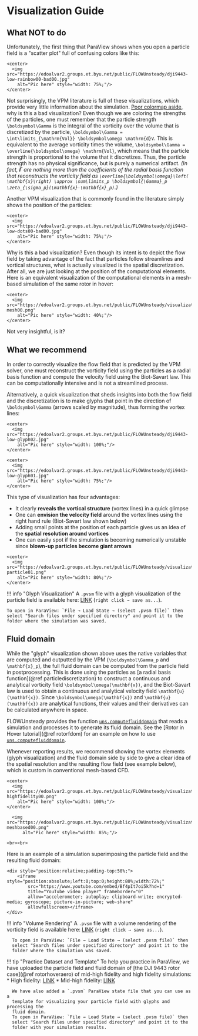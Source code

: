 # Visualization Guide

## What NOT to do
Unfortunately, the first thing that ParaView shows when you open a particle
field is a "scatter plot" full of confusing colors like this:

```@raw html
<center>
  <img src="https://edoalvar2.groups.et.byu.net/public/FLOWUnsteady/dji9443-low-rainbow00-bad00.jpg"
    alt="Pic here" style="width: 75%;"/>
</center>
```

Not surprisingly, the VPM literature is full of these visualizations, which
provide very little information about the simulation.
[Poor colormap aside](https://www.nature.com/articles/s41467-020-19160-7),
why is this a bad visualization? Even though we are coloring the strengths of
the particles, one must remember that the particle strength
``\boldsymbol\Gamma`` is the integral of the vorticity over the volume
that is discretized by the particle,
``\boldsymbol\Gamma = \int\limits_{\mathrm{Vol}} \boldsymbol\omega \mathrm{d}V``.
This is equivalent to the average vorticity times the volume,
``\boldsymbol\Gamma = \overline{\boldsymbol\omega} \mathrm{Vol}``, which means
that the particle strength is proportional to the volume that it discretizes.
Thus, the particle strength has no physical significance, but is purely a numerical
artifact. *(In fact, $\boldsymbol\Gamma$ are nothing more than the coefficients of the
radial basis function that reconstructs the vorticity field as
``\overline{\boldsymbol\omega}\left( \mathbf{x}\right) \approx \sum\limits_p \boldsymbol{\Gamma}_p \zeta_{\sigma_p}(\mathbf{x}-\mathbf{x}_p)``.)*

Another VPM visualization that is commonly found in the literature simply shows
the position of the particles:
```@raw html
<center>
  <img src="https://edoalvar2.groups.et.byu.net/public/FLOWUnsteady/dji9443-low-dots00-bad00.jpg"
    alt="Pic here" style="width: 75%;"/>
</center>
```
Why is this a bad visualization? Even though its intent is to depict the
flow field by taking advantage of the fact that particles follow streamlines and vortical
structures, what
is actually visualized is the spatial discretization.
After all, we are just looking at the position of the computational elements.
Here is an equivalent visualization of the computational elements in a
mesh-based simulation of the same rotor in hover:
```@raw html
<center>
  <img src="https://edoalvar2.groups.et.byu.net/public/FLOWUnsteady/visualization-mesh00.png"
    alt="Pic here" style="width: 40%;"/>
</center>
```
Not very insightful, is it?

## What we recommend
In order to correctly visualize the flow field that is predicted by the VPM
solver, one must reconstruct the vorticity field using the particles as a
radial basis function and compute the velocity field using the Biot-Savart law.
This can be computationally intensive and is not a streamlined process.

Alternatively, a quick visualization that sheds insights into both the flow field
and the discretization is to make glyphs that point in the direction
of ``\boldsymbol\Gamma`` (arrows scaled by magnitude), thus forming the vortex lines:

```@raw html
<center>
  <img src="https://edoalvar2.groups.et.byu.net/public/FLOWUnsteady/dji9443-low-glyph02.jpg"
    alt="Pic here" style="width: 100%;"/>
</center>
```

```@raw html
<center>
  <img src="https://edoalvar2.groups.et.byu.net/public/FLOWUnsteady/dji9443-low-glyph01.jpg"
    alt="Pic here" style="width: 75%;"/>
</center>
```

This type of visualization has four advantages:
* It clearly **reveals the vortical structure** (vortex lines) in a quick glimpse
* One can **envision the velocity field** around the vortex lines using the right
  hand rule (Biot-Savart law shown below)
* Adding small points at the position of each particle gives us an idea of
  the **spatial resolution around vortices**
* One can easily spot if the simulation is becoming numerically unstable since
  **blown-up particles become giant arrows**

```@raw html
<center>
  <img src="https://edoalvar2.groups.et.byu.net/public/FLOWUnsteady/visualization-particle01.png"
    alt="Pic here" style="width: 80%;"/>
</center>
```

!!! info "Glyph Visualization"
    A `.pvsm` file with a glyph visualization of the particle field is available here:
    [LINK](https://edoalvar2.groups.et.byu.net/public/FLOWUnsteady/singlerotor-monitors-particles11.pvsm)
    (`right click → save as...`).

    To open in ParaView: `File → Load State → (select .pvsm file)` then
    select "Search files under specified directory" and point it to the
    folder where the simulation was saved.

## Fluid domain

While the "glyph" visualization shown above uses the native variables that are
computed and outputted by the VPM (``\boldsymbol\Gamma_p`` and
``\mathbf{x}_p``), the full fluid domain can be computed from the particle
field in postprocessing.
This is done using the particles as
[a radial basis function](@ref particlediscretization) to construct a continuous
and analytical vorticity field ``\boldsymbol\omega(\mathbf{x})``, and the
Biot-Savart law is used to obtain a continuous and analytical velocity field
``\mathbf{u}(\mathbf{x})``.
Since ``\boldsymbol\omega(\mathbf{x})`` and ``\mathbf{u}(\mathbf{x})`` are
analytical functions, their values and their derivatives can be calculated
anywhere in space.

FLOWUnsteady provides the function
[`uns.computefluiddomain`](@ref) that reads a simulation and processes it to
generate its fluid domain.
See the [Rotor in Hover tutorial](@ref rotorfdom) for an example on how to use
[`uns.computefluiddomain`](@ref).


Whenever reporting results, we recommend showing the vortex elements
(glyph visualization) and the fluid domain side by side to give a clear idea of
the spatial resolution and the resulting flow field (see example below), which
is custom in conventional mesh-based CFD.

```@raw html
<center>
  <img src="https://edoalvar2.groups.et.byu.net/public/FLOWUnsteady/visualization-highfidelity00.png"
    alt="Pic here" style="width: 100%;"/>
</center>
```
```@raw html
  <img src="https://edoalvar2.groups.et.byu.net/public/FLOWUnsteady/visualization-meshbased00.png"
      alt="Pic here" style="width: 85%;"/>
```

```@raw html
<br><br>
```

Here is an example of a simulation superimposing the particle field and
the resulting fluid domain:
```@raw html
<div style="position:relative;padding-top:50%;">
    <iframe style="position:absolute;left:0;top:0;height:80%;width:72%;"
        src="https://www.youtube.com/embed/Bf4pIt7oi5k?hd=1"
        title="YouTube video player" frameborder="0"
        allow="accelerometer; autoplay; clipboard-write; encrypted-media; gyroscope; picture-in-picture; web-share"
        allowfullscreen></iframe>
</div>
```

!!! info "Volume Rendering"
      A `.pvsm` file with a volume rendering of the vorticity field is
      available here:
      [LINK](https://edoalvar2.groups.et.byu.net/public/FLOWUnsteady/dji9443-fdom03.pvsm)
      (`right click → save as...`).

      To open in ParaView: `File → Load State → (select .pvsm file)` then
      select "Search files under specified directory" and point it to the
      folder where the simulation was saved.


!!! tip "Practice Dataset and Template"
      To help you practice in ParaView, we have uploaded the particle field
      and fluid domain of [the DJI 9443 rotor case](@ref rotorhoveraero) of
      mid-high fidelity and high fidelity simulations:
      * High fidelity: [LINK](https://edoalvar2.groups.et.byu.net/public/FLOWUnsteady/rotorhover-highfidelity-particlefdom.zip)
      * Mid-high fidelity: [LINK](https://edoalvar2.groups.et.byu.net/public/FLOWUnsteady/rotorhover-midhighfidelity-particlefdom.zip)

      We have also added a `.pvsm` ParaView state file that you can use as a
      template for visualizing your particle field with glyphs and processing the
      fluid domain.
      To open in ParaView: `File → Load State → (select .pvsm file)` then
      select "Search files under specified directory" and point it to the
      folder with your simulation results.
